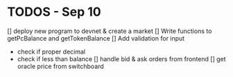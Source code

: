 # TODOS - Sep 10 
[] deploy new program to devnet & create a market 
[] Write functions to getPcBalance and getTokenBalance 
[] Add validation for input 
  - check if proper decimal 
  - check if less than balance 
[] handle bid & ask orders from frontend 
[] get oracle price from switchboard 